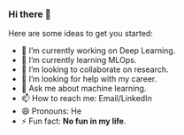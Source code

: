 ### Hi there 👋

<!--
**habiburrahman-mu/habiburrahman-mu** is a ✨ _special_ ✨ repository because its `README.md` (this file) appears on your GitHub profile. 
-->

Here are some ideas to get you started:

- 🔭 I’m currently working on Deep Learning.
- 🌱 I’m currently learning MLOps.
- 👯 I’m looking to collaborate on research.
- 🤔 I’m looking for help with my career.
- 💬 Ask me about machine learning.
- 📫 How to reach me: Email/LinkedIn
- 😄 Pronouns: He
- ⚡ Fun fact: **No fun in my life**.

